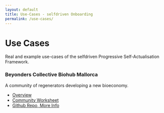 ```yaml
---
layout: default
title: Use-Cases - selfdriven Onboarding
permalink: /use-cases/
---
```


# Use Cases

Real and example use-cases of the selfdriven Progressive Self-Actualisation Framework.

### Beyonders Collective Biohub Mallorca

A community of regenerators developing a new bioeconomy.

- [Overview](/use-cases/biohub-mallorca/)
- [Community Worksheet](https://github.com/selfdriven-foundation/onboarding/blob/main/use-cases/beyonders-collective-biohub-mallorca/biohub-mallorca-selfdriven-onboarding-community-worksheet-1.pdf)
- [Github Repo, More Info](https://github.com/selfdriven-foundation/onboarding/blob/main/use-cases/beyonders-collective-biohub-mallorca)
